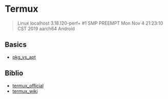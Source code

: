 # Termux

> Linux localhost 3.18.120-perf+ #1 SMP PREEMPT Mon Nov 4 21:23:10 CST 2019 aarch64 Android

## Basics

- [pkg_vs_apt](https://wiki.termux.com/wiki/Package_Management)

## Biblio

- [termux_official](https://termux.com/)
- [termux_wiki](https://wiki.termux.com/wiki/Main_Page)
